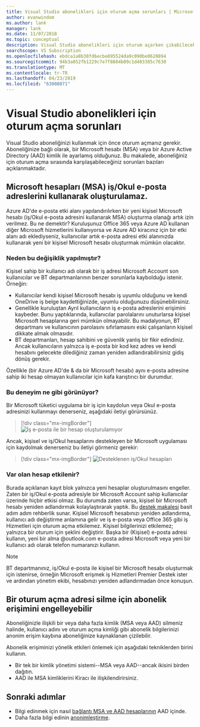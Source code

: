 ```yaml
---
title: Visual Studio abonelikleri için oturum açma sorunları | Microsoft Docs
author: evanwindom
ms.author: lank
manager: lank
ms.date: 11/07/2018
ms.topic: conceptual
description: Visual Studio abonelikleri için oturum açarken çıkabilecek sorunlar hakkında bilgi edinin
searchscope: VS Subscription
ms.openlocfilehash: ebdca1a8b38fd6ecbe895524da9c090be0620894
ms.sourcegitcommit: 94b3a052fb1229c7e7f8804b09c1d403385c7630
ms.translationtype: MT
ms.contentlocale: tr-TR
ms.lasthandoff: 04/23/2019
ms.locfileid: "63008071"
---
```

# <a name="issues-signing-in-to-visual-studio-subscriptions"></a>Visual Studio abonelikleri için oturum açma sorunları
Visual Studio aboneliğinizi kullanmak için önce oturum açmanız gerekir.  Aboneliğinize bağlı olarak, bir Microsoft hesabı (MSA) veya bir Azure Active Directory (AAD) kimlik ile ayarlamış olduğunuz.  Bu makalede, aboneliğiniz için oturum açma sırasında karşılaşabileceğiniz sorunları bazıları açıklanmaktadır.

## <a name="microsoft-accounts-msa-cannot-be-created-using-workschool-email-addresses"></a>Microsoft hesapları (MSA) iş/Okul e-posta adreslerini kullanarak oluşturulamaz.

Azure AD'de e-posta etki alanı yapılandırılırken bir yeni kişisel Microsoft hesabı (iş/Okul e-posta adresini kullanarak MSA) oluşturma olanağı artık izin verilmez. Bu ne demektir? Kuruluşunuz Office 365 veya Azure AD kullanan diğer Microsoft hizmetlerini kullanıyorsa ve Azure AD kiracınız için bir etki alanı adı eklediyseniz, kullanıcılar artık e-posta adresi etki alanınızda kullanarak yeni bir kişisel Microsoft hesabı oluşturmak mümkün olacaktır.

### <a name="why-was-this-change-made"></a>Neden bu değişiklik yapılmıştır?

Kişisel sahip bir kullanıcı adı olarak bir iş adresi Microsoft Account son kullanıcılar ve BT departmanlarının benzer sorunlarla kaybolduğu istenir. Örneğin:
- Kullanıcılar kendi kişisel Microsoft hesabı iş uyumlu olduğunu ve kendi OneDrive iş belge kaydettiğinizde, uyumlu olduğunuzu düşünebilirsiniz.
- Genellikle kuruluştan Ayrıl kullanıcıların iş e-posta adreslerini erişimini kaybeder. Bunu yaptıklarında, kullanıcılar parolalarını unuturlarsa kişisel Microsoft hesaplarına geri mümkün olmayabilir. Bu madalyonun, BT departmanı ve kullanıcının parolasını sıfırlamasını eski çalışanların kişisel dikkate almak olmasıdır.
- BT departmanları, hesap sahibini ve güvenlik yanlış bir fikir edindiniz. Ancak kullanıcıların yalnızca iş e-posta bir kod kez adres ve kendi hesabını gelecekte dilediğiniz zaman yeniden adlandırabilirsiniz gidiş dönüş gerekir.

Özellikle (bir Azure AD'de & da bir Microsoft hesabı) aynı e-posta adresine sahip iki hesap olmayan kullanıcılar için kafa karıştırıcı bir durumdur.

### <a name="what-does-this-experience-look-like"></a>Bu deneyim ne gibi görünüyor?

Bir Microsoft tüketici uygulama bir iş için kaydolun veya Okul e-posta adresinizi kullanmayı denerseniz, aşağıdaki iletiyi görürsünüz.

   > [!div class="mx-imgBorder"]
   > ![İş e-posta ile bir hesap oluşturulamıyor](_img/sign-in-issues/cannot-use-work-email.png)

Ancak, kişisel ve iş/Okul hesaplarını destekleyen bir Microsoft uygulaması için kaydolmak denerseniz bu iletiyi görmeniz gerekir:

   > [!div class="mx-imgBorder"]
   > ![Desteklenen iş/Okul hesapları](_img/sign-in-issues/existing-account.png)

### <a name="are-existing-accounts-affected"></a>Var olan hesap etkilenir?
Burada açıklanan kayıt blok yalnızca yeni hesaplar oluşturulmasını engeller. Zaten bir iş/Okul e-posta adresiyle bir Microsoft Account sahip kullanıcılar üzerinde hiçbir etkisi olmaz. Bu durumda zaten varsa, kişisel bir Microsoft hesabı yeniden adlandırmak kolaylaştırarak yaptık. Bu [destek makalesi](http://windows.microsoft.com/en-US/Windows/rename-personal-microsoft-account) basit adım adım rehberlik sunar. Kişisel Microsoft hesabınızı yeniden adlandırma, kullanıcı adı değiştirme anlamına gelir ve iş e-posta veya Office 365 gibi iş Hizmetleri için oturum açma etkilemez. Kişisel bilgilerinizi etkilemez; yalnızca bir oturum için şeklini değiştirir. Başka bir (Kişisel) e-posta adresi kullanın, yeni bir alma @outlook.com e-posta adresi Microsoft veya yeni bir kullanıcı adı olarak telefon numaranızı kullanın.

> [!NOTE]
> BT departmanınız, iş/Okul e-posta ile kişisel bir Microsoft hesabı oluşturmak için istenirse, örneğin Microsoft erişmek iş Hizmetleri Premier Destek ister ve ardından yönetim ekibi, hesabınızı yeniden adlandırmadan önce konuşun.

## <a name="deleting-a-sign-in-address-may-prevent-access-to-a-subscription"></a>Bir oturum açma adresi silme için abonelik erişimini engelleyebilir

Aboneliğinizle ilişkili bir veya daha fazla kimlik (MSA veya AAD) silmeniz halinde, kullanıcı adını ve oturum açma kimliği gibi abonelik bilgilerinizi anonim erişim kaybına aboneliğinize kaynaklanan çizilebilir.

Abonelik erişiminizi yönelik etkileri önlemek için aşağıdaki tekniklerden birini kullanın.
- Bir tek bir kimlik yönetimi sistemi--MSA veya AAD--ancak ikisini birden dağıtın.
- AAD ile MSA kimliklerini Kiracı ile ilişkilendirirsiniz.

## <a name="next-steps"></a>Sonraki adımlar
- Bilgi edinmek için nasıl [bağlantı MSA ve AAD hesaplarının](/azure/active-directory/b2b/add-users-administrator) AAD içinde.
- Daha fazla bilgi edinin [anonimleştirme](anonymization.md).
